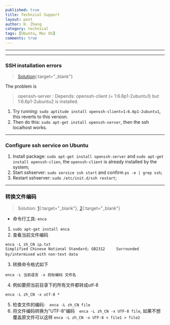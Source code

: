 ```yaml
---
published: true
title: Technical Support 
layout: post
author: H. Zhang
category: technical 
tags: [Ubuntu, Mac OS]
comments: true 
---
```


---

----

### SSH installation errors ###

> [Solution](http://askubuntu.com/questions/546983/ssh-installation-errors){:target="_blank"}

The problem is

> openssh-server : Depends: openssh-client (= 1:6.6p1-2ubuntu1) but 1:6.6p1-2ubuntu2 is installed.

1. Try running: `sudo aptitude install openssh-client=1:6.6p1-2ubuntu1`, this reverts to this version.
2. Then do this: `sudo apt-get install openssh-server`, then the ssh localhost works.

----

### Configure ssh service on Ubuntu ###

1. Install package: `sudo apt-get install openssh-server` and `sudo apt-get install openssh-clien`, the `openssh-client` is already installed by the system;
2. Start sshserver: `sudo service ssh start` and confirm `ps -e | grep ssh`;
3. Restart sshserver: `sudo /etc/init.d/ssh restart`;

----

### 转换文件编码 ###

> Solution: [1](https://linux.cn/article-7959-1.html){:target="_blank"}, [2](http://blog.csdn.net/jnbbwyth/article/details/6991425){:target="_blank"}

- 命令行工具: `enca`
1. `sudo apt-get install enca`
2. 查看当前文件编码  　　
```
enca -L zh_CN ip.txt
Simplified Chinese National Standard; GB2312     Surrounded by/intermixed with non-text data  　　
```
3. 转换命令格式如下  　　
```
enca -L 当前语言 -x 目标编码 文件名  　　
```
4. 例如要把当前目录下的所有文件都转成utf-8  　　

```
enca -L zh_CN -x utf-8 *     
```
5. 检查文件的编码:　`enca -L zh_CN file`
6. 将文件编码转换为"UTF-8"编码　`enca -L zh_CN -x UTF-8 file`, 如果不想覆盖原文件可以这样 `enca -L zh_CN -x UTF-8 < file1 > file2`

<!--more-->


<!--插入video 
<iframe height=498 width=510 src="http://player.youku.com/embed/XMTY1MTI3NjMyNA==" frameborder=0 allowfullscreen></iframe>

<embed src="http://player.youku.com/player.php/Type/Folder/Fid/27690810/Ob/1/sid/XMTY1MTI3NjMyNA==/v.swf" quality="high" width="480" height="400" align="middle" allowScriptAccess="always" allowFullScreen="true" mode="transparent" type="application/x-shockwave-flash"></embed>

<video width="480" height="320" controls>
<source src="movie.mp4">
</video>
-->

<!-- insert audio
<audio src="http://sc.111ttt.com/up/mp3/314720/8F9F3E8438FE1581248E92B54A3C0AB5.mp3" controls="controls">
</audio>
-->

<!-- Insert pdf 
<iframe src="/pdf/mou.pdf" style="width:300px; height:100px;" frameborder="0"></iframe>
-->

<!-- insert pdf doc use google view
<iframe src="http://docs.google.com/gview?url=http://platinhom.github.io/pdf/mou.pdf&embedded=true" style="width:800px; height:1000px;" frameborder="0"></iframe>
-->
